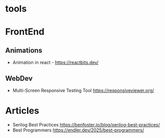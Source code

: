 # tools

# FrontEnd
## Animations
 - Animation in react - https://reactbits.dev/
## WebDev
 - Multi-Screen Responsive Testing Tool https://responsiveviewer.org/

# Articles 
 - Serilog Best Practices https://benfoster.io/blog/serilog-best-practices/
 - Best Programmers https://endler.dev/2025/best-programmers/
